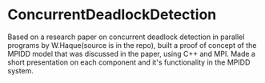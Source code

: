 # ConcurrentDeadlockDetection
Based on a research paper on concurrent deadlock detection in parallel programs by W.Haque(source is in the repo), built a proof of concept of the MPIDD model that was discussed in the paper, using C++ and MPI. 
Made a short presentation on each component and it's functionality in the MPIDD system. 
